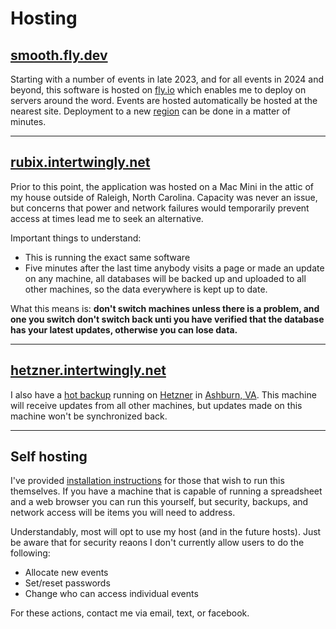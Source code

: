 # Hosting

## [smooth.fly.dev](https://smooth.fly.dev/)

Starting with a number of events in late 2023, and for all events in 2024 and beyond,
this software is hosted on [fly.io](https://fly.io/) which
enables me to deploy on servers around the word.  Events are hosted
automatically be hosted at the nearest site.  Deployment to a
new [region](https://fly.io/docs/reference/regions/) can be done in
a matter of minutes.

---

## [rubix.intertwingly.net](https://rubix.intertwingly.net/smooth/)

Prior to this point, the application was hosted on a Mac Mini in the attic of
my house outside of Raleigh, North Carolina.  Capacity was never an issue,
but concerns that power and network failures would temporarily prevent access at times
lead me to seek an alternative.

Important things to understand:

   * This is running the exact same software
   * Five minutes after the last time anybody visits a page or made an update on any machine, all databases will be backed up and uploaded to all other machines, so the data everywhere is kept up to date.

What this means is: **don't switch machines unless there is a problem, and one you switch don't switch back unti you have verified that the database has your latest updates, otherwise you can lose data.**

---

## [hetzner.intertwingly.net](https://hetzner.intertwingly.net/showcase/)

I also have a [hot backup](https://hetzner.intertwingly.net/showcase/)
running on [Hetzner](https://www.hetzner.com/) in [Ashburn, VA](https://www.hetzner.com/news/11-21-usa-cloud/).  This machine will receive updates from all other machines, but updates made on this machine won't be synchronized back.

---

## Self hosting

I've provided [installation instructions](https://github.com/rubys/showcase#getting-up-and-running---bare-metal-one-event)
for those that wish to run this themselves.  If you have a machine that is capable of running a spreadsheet and
a web browser you can run this yourself, but security, backups, and network access will be items you will need
to address.

Understandably, most will opt to use my host (and in the future hosts).  Just be aware that
for security reaons I don't currently allow users to do the following:

  * Allocate new events
  * Set/reset passwords
  * Change who can access individual events

For these actions, contact me via email, text, or facebook.